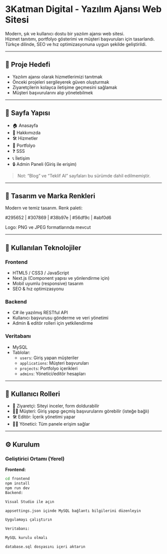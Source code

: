 # 3Katman Digital - Yazılım Ajansı Web Sitesi

Modern, şık ve kullanıcı dostu bir yazılım ajansı web sitesi.  
Hizmet tanıtımı, portfolyo gösterimi ve müşteri başvuruları için tasarlandı.  
Türkçe dilinde, SEO ve hız optimizasyonuna uygun şekilde geliştirildi.

---

## 🚀 Proje Hedefi

- Yazılım ajansı olarak hizmetlerimizi tanıtmak
- Önceki projeleri sergileyerek güven oluşturmak
- Ziyaretçilerin kolayca iletişime geçmesini sağlamak
- Müşteri başvurularını alıp yönetebilmek

---

## 📄 Sayfa Yapısı

- 🏠 Anasayfa  
- 👥 Hakkımızda  
- 🛠️ Hizmetler  
- 📂 Portfolyo  
- ❓ SSS  
- 📞 İletişim  
- 🔒 Admin Paneli (Giriş ile erişim)  

> Not: “Blog” ve “Teklif Al” sayfaları bu sürümde dahil edilmemiştir.

---

## 🎨 Tasarım ve Marka Renkleri

Modern ve temiz tasarım. Renk paleti:

#295652 | #307869 | #38b97e | #56df9c | #abf0d6

Logo: PNG ve JPEG formatlarında mevcut

---

## 🧱 Kullanılan Teknolojiler

### Frontend
- HTML5 / CSS3 / JavaScript
- Next.js (Component yapısı ve yönlendirme için)
- Mobil uyumlu (responsive) tasarım
- SEO & hız optimizasyonu

### Backend
- C# ile yazılmış RESTful API
- Kullanıcı başvurusu gönderme ve veri yönetimi
- Admin & editör rolleri için yetkilendirme

### Veritabanı
- MySQL
- Tablolar:
  - `users`: Giriş yapan müşteriler
  - `applications`: Müşteri başvuruları
  - `projects`: Portfolyo içerikleri
  - `admins`: Yönetici/editör hesapları

---

## 👥 Kullanıcı Rolleri

- 👤 Ziyaretçi: Siteyi inceler, form doldurabilir
- 👨‍💼 Müşteri: Giriş yapıp geçmiş başvurularını görebilir (isteğe bağlı)
- 🛠️ Editör: İçerik yönetimi yapar
- 🧑‍💻 Yönetici: Tüm panele erişim sağlar

---

## ⚙️ Kurulum

### Geliştirici Ortamı (Yerel)

**Frontend:**
```bash
cd frontend
npm install
npm run dev
Backend:

Visual Studio ile açın

appsettings.json içinde MySQL bağlantı bilgilerini düzenleyin

Uygulamayı çalıştırın

Veritabanı:

MySQL kurulu olmalı

database.sql dosyasını içeri aktarın

